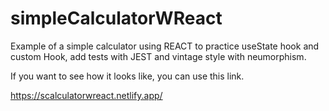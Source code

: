 # simpleCalculatorWReact

Example of a simple calculator using REACT to practice useState hook and custom Hook, add tests with JEST and vintage style with neumorphism.

If you want to see how it looks like, you can use this link.

https://scalculatorwreact.netlify.app/
